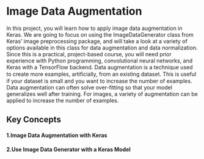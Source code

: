 # Image Data Augmentation
In this project, you will learn how to apply image data augmentation in Keras. We are going to focus on using the ImageDataGenerator class from Keras’ image preprocessing package, and will take a look at a variety of options available in this class for data augmentation and data normalization. Since this is a practical, project-based course, you will need prior experience with Python programming, convolutional neural networks, and Keras with a TensorFlow backend. Data augmentation is a technique used to create more examples, artiﬁcially, from an existing dataset. This is useful if your dataset is small and you want to increase the number of examples. Data augmentation can often solve over-fitting so that your model generalizes well after training. For images, a variety of augmentation can be applied to increase the number of examples.
 
## Key Concepts
#### 1.Image Data Augmentation with Keras
#### 2.Use Image Data Generator with a Keras Model
